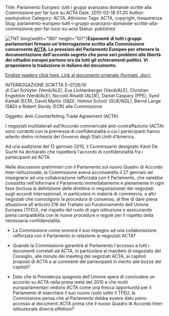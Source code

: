 Title: Parlamento Europeo: tutti i gruppi avanzano domande scritte alla Commissione per far luce su ACTA
Date: 2010-02-18 01:20
Author: paolojustice
Category: ACTA, Attivismo
Tags: ACTA, copyright, trasparenza
Slug: parlamento-europeo-tutti-i-gruppi-avanzano-domande-scritte-alla-commissione-per-far-luce-su-acta
Status: published

![TNT blog](http://blog.tntvillage.scambioetico.org/wp-content/uploads/2010/01/noalacta.jpg){width="160" height="107"}**Esponenti di tutti i gruppi parlamentari firmano un'interrogazione scritta alla Commissione concernente [ACTA](http://blog.tntvillage.scambioetico.org/?cat=272). Le pressioni del Parlamento Europeo per ottenere la documentazione dell'accordo segreto che pone seri problemi alle libertà dei cittadini europei partono ora da tutti gli schieramenti politici. Vi proponiamo la traduzione in italiano del documento.**  
  
  
**<!--more-->**

[English readers click here. Link al documento originale (formato .doc).](http://www.europarl.europa.eu/sides/getDoc.do?pubRef=-//EP//NONSGML+WQ+E-2010-0726+0+DOC+WORD+V0//EN)

INTERROGAZIONE SCRITTA E-0726/10  
di Carl Schlyter (Verdi/ALE), Eva Lichtenberger (Verdi/ALE), Christian Engström (Verdi/ALE), Niccolò Rinaldi (ALDE), Daniel Caspary (PPE), Syed Kamall (ECR), David Martin (S&D), Helmut Scholz (GUE/NGL), Bernd Lange (S&D) e Robert Sturdy (ECR) alla Commissione

Oggetto: Anti-Counterfeiting Trade Agreement (ACTA)

I negoziati multilaterali sull'Accordo commerciale anti-contraffazione (ACTA) sono condotti con la premessa di confidenzialità a cui i partecipanti hanno aderito dietro richiesta del Governo degli Stati Uniti d'America.

Ad una audizione del 12 gennaio 2010, il Commissario designato Karel De Gucht ha dichiarato che rispetterà l'accordo di confidenzialità fra i partecipanti ad ACTA.

Nelle discussioni preliminari con il Parlamento sul nuovo Quadro di Accordo Inter-istituzionale, la Commissione aveva acconsentito il 27 gennaio ad impegnarsi ad una collaborazione rafforzata con il Parlamento, che sarebbe consistita nell'informare il Parlamento immediatamente e pienamente in ogni fase (inclusa la definizione delle direttive in negoziazione) dei negoziati sugli accordi internazionali, in particolare in materia di commercio, e altri negoziati che coinvolgono la procedura di consenso, al fine di dare piena attuazione all'articolo 218 del Trattato sul Funzionamento dell'Unione Europea (TFEU), nel rispetto del ruolo di ogni istituzione e assicurando piena compatibilità con le nuove procedure e regole per il rispetto della necessaria confidenzialità.

- La Commissione come onorerà il suo impegno ad una collaborazione rafforzata con il Parlamento in relazione ai negoziati ACTA?

- Quando la Commissione garantirà al Parlamento l'accesso a tutti i documenti correlati ad ACTA, in particolare al mandato di negoziato del Consiglio, alle minute dei meeting dei negoziati ACTA, ai capitoli proposti di ACTA e ai commenti dei partecipanti in merito alle bozze dei capitoli?

- Dato che la Presidenza spagnola dell'Unione spera di concludere un accordo su ACTA nella prima metà del 2010 e che molti europarlamentari vedono ACTA come una fresca opportunità per il Parlamento di esercitare il suo nuovo ruolo sotto il TFEU, la Commissione pensa che al Parlamento debba essere dato pieno accesso ai documenti ACTA prima che il nuovo Quadro di Accordo Inter-istituzionale diverrà effettivo?
